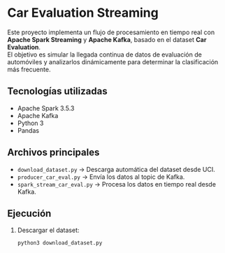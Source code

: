 # Car Evaluation Streaming

Este proyecto implementa un flujo de procesamiento en tiempo real con **Apache Spark Streaming** y **Apache Kafka**, basado en el dataset **Car Evaluation**.  
El objetivo es simular la llegada continua de datos de evaluación de automóviles y analizarlos dinámicamente para determinar la clasificación más frecuente.

## Tecnologías utilizadas
- Apache Spark 3.5.3
- Apache Kafka
- Python 3
- Pandas

## Archivos principales
- `download_dataset.py` → Descarga automática del dataset desde UCI.
- `producer_car_eval.py` → Envía los datos al topic de Kafka.
- `spark_stream_car_eval.py` → Procesa los datos en tiempo real desde Kafka.

## Ejecución
1. Descargar el dataset:
   ```bash
   python3 download_dataset.py
